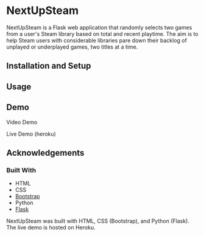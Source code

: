 # NextUpSteam

NextUpSteam is a Flask web application that randomly selects two games from a user's Steam library based on total and recent playtime. The aim is to help Steam users with considerable libraries pare down their backlog of unplayed or underplayed games, two titles at a time.

## Installation and Setup


## Usage

## Demo

Video Demo

Live Demo
(heroku)

## Acknowledgements

### Built With
- HTML
- CSS
- [Bootstrap](https://getbootstrap.com/)
- Python
- [Flask](https://flask.palletsprojects.com/)

NextUpSteam was built with HTML, CSS (Bootstrap), and Python (Flask). The live demo is hosted on Heroku.